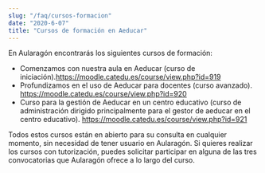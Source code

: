 ```yaml
---
slug: "/faq/cursos-formacion"
date: "2020-6-07"
title: "Cursos de formación en Aeducar"
---
```


En Aularagón encontrarás los siguientes cursos de formación:
- Comenzamos con nuestra aula en Aeducar (curso de iniciación).https://moodle.catedu.es/course/view.php?id=919
- Profundizamos en el uso de Aeducar para docentes (curso avanzado). https://moodle.catedu.es/course/view.php?id=920
- Curso para la gestión de Aeducar en un centro educativo (curso de administración dirigido principalmente para el gestor de aeducar en el centro educativo). https://moodle.catedu.es/course/view.php?id=921

Todos estos cursos están en abierto para su consulta en cualquier momento, sin necesidad de tener usuario en Aularagón. 
Si quieres realizar los cursos con tutorización, puedes solicitar participar en alguna de las tres convocatorias que Aularagón ofrece a lo largo del curso.
